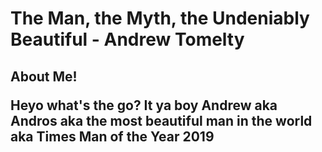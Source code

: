 # The Man, the Myth, the Undeniably Beautiful - Andrew Tomelty</h1>
<!DOCTYPE html>
<html>
<body>

<h2> About Me!</p>
<p> Heyo what's the go? It ya boy Andrew aka Andros aka the most beautiful man in the world aka Times Man of the Year 2019 </p>
</body>
</html
